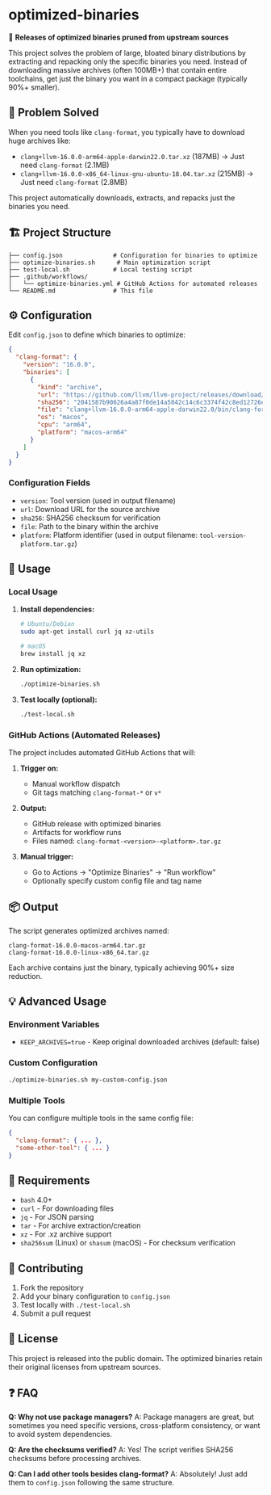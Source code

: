 # optimized-binaries

🚀 **Releases of optimized binaries pruned from upstream sources**

This project solves the problem of large, bloated binary distributions by extracting and repacking only the specific binaries you need. Instead of downloading massive archives (often 100MB+) that contain entire toolchains, get just the binary you want in a compact package (typically 90%+ smaller).

## 🎯 Problem Solved

When you need tools like `clang-format`, you typically have to download huge archives like:
- `clang+llvm-16.0.0-arm64-apple-darwin22.0.tar.xz` (187MB) → Just need `clang-format` (2.1MB)
- `clang+llvm-16.0.0-x86_64-linux-gnu-ubuntu-18.04.tar.xz` (215MB) → Just need `clang-format` (2.8MB)

This project automatically downloads, extracts, and repacks just the binaries you need.

## 🏗️ Project Structure

```
├── config.json              # Configuration for binaries to optimize
├── optimize-binaries.sh      # Main optimization script
├── test-local.sh            # Local testing script
├── .github/workflows/
│   └── optimize-binaries.yml # GitHub Actions for automated releases
└── README.md                # This file
```

## ⚙️ Configuration

Edit `config.json` to define which binaries to optimize:

```json
{
  "clang-format": {
    "version": "16.0.0",
    "binaries": [
      {
        "kind": "archive",
        "url": "https://github.com/llvm/llvm-project/releases/download/llvmorg-16.0.0/clang+llvm-16.0.0-arm64-apple-darwin22.0.tar.xz",
        "sha256": "2041587b90626a4a87f0de14a5842c14c6c3374f42c8ed12726ef017416409d9",
        "file": "clang+llvm-16.0.0-arm64-apple-darwin22.0/bin/clang-format",
        "os": "macos",
        "cpu": "arm64",
        "platform": "macos-arm64"
      }
    ]
  }
}
```

### Configuration Fields

- `version`: Tool version (used in output filename)
- `url`: Download URL for the source archive
- `sha256`: SHA256 checksum for verification
- `file`: Path to the binary within the archive
- `platform`: Platform identifier (used in output filename: `tool-version-platform.tar.gz`)

## 🚀 Usage

### Local Usage

1. **Install dependencies:**
   ```bash
   # Ubuntu/Debian
   sudo apt-get install curl jq xz-utils
   
   # macOS  
   brew install jq xz
   ```

2. **Run optimization:**
   ```bash
   ./optimize-binaries.sh
   ```

3. **Test locally (optional):**
   ```bash
   ./test-local.sh
   ```

### GitHub Actions (Automated Releases)

The project includes automated GitHub Actions that will:

1. **Trigger on:**
   - Manual workflow dispatch
   - Git tags matching `clang-format-*` or `v*`

2. **Output:**
   - GitHub release with optimized binaries
   - Artifacts for workflow runs
   - Files named: `clang-format-<version>-<platform>.tar.gz`

3. **Manual trigger:**
   - Go to Actions → "Optimize Binaries" → "Run workflow"
   - Optionally specify custom config file and tag name

## 📦 Output

The script generates optimized archives named:
```
clang-format-16.0.0-macos-arm64.tar.gz
clang-format-16.0.0-linux-x86_64.tar.gz
```

Each archive contains just the binary, typically achieving 90%+ size reduction.

## 💡 Advanced Usage

### Environment Variables

- `KEEP_ARCHIVES=true` - Keep original downloaded archives (default: false)

### Custom Configuration

```bash
./optimize-binaries.sh my-custom-config.json
```

### Multiple Tools

You can configure multiple tools in the same config file:

```json
{
  "clang-format": { ... },
  "some-other-tool": { ... }
}
```

## 🔧 Requirements

- `bash` 4.0+
- `curl` - For downloading files
- `jq` - For JSON parsing  
- `tar` - For archive extraction/creation
- `xz` - For .xz archive support
- `sha256sum` (Linux) or `shasum` (macOS) - For checksum verification

## 🤝 Contributing

1. Fork the repository
2. Add your binary configuration to `config.json`
3. Test locally with `./test-local.sh`
4. Submit a pull request

## 📄 License

This project is released into the public domain. The optimized binaries retain their original licenses from upstream sources.

## ❓ FAQ

**Q: Why not use package managers?**
A: Package managers are great, but sometimes you need specific versions, cross-platform consistency, or want to avoid system dependencies.

**Q: Are the checksums verified?**
A: Yes! The script verifies SHA256 checksums before processing archives.

**Q: Can I add other tools besides clang-format?**
A: Absolutely! Just add them to `config.json` following the same structure.
